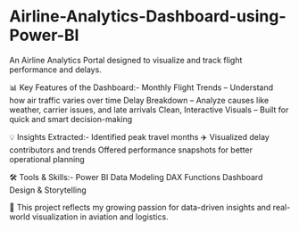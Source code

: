 # Airline-Analytics-Dashboard-using-Power-BI
An Airline Analytics Portal designed to visualize and track flight performance and delays.

📊 Key Features of the Dashboard:-
Monthly Flight Trends – Understand how air traffic varies over time
Delay Breakdown – Analyze causes like weather, carrier issues, and late arrivals
Clean, Interactive Visuals – Built for quick and smart decision-making

💡 Insights Extracted:-
Identified peak travel months ✈️
Visualized delay contributors and trends
Offered performance snapshots for better operational planning

🛠 Tools & Skills:-
Power BI
Data Modeling
DAX Functions
Dashboard Design & Storytelling

🚀 This project reflects my growing passion for data-driven insights and real-world visualization in aviation and logistics.

